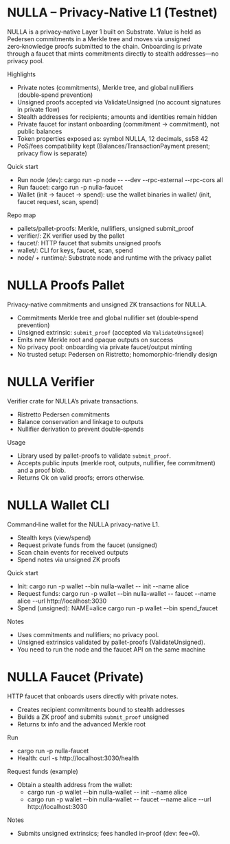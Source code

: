 # NULLA – Privacy‑Native L1 (Testnet)

NULLA is a privacy‑native Layer 1 built on Substrate. Value is held as Pedersen commitments in a Merkle tree and moves via unsigned zero‑knowledge proofs submitted to the chain. Onboarding is private through a faucet that mints commitments directly to stealth addresses—no privacy pool.

Highlights
- Private notes (commitments), Merkle tree, and global nullifiers (double‑spend prevention)
- Unsigned proofs accepted via ValidateUnsigned (no account signatures in private flow)
- Stealth addresses for recipients; amounts and identities remain hidden
- Private faucet for instant onboarding (commitment → commitment), not public balances
- Token properties exposed as: symbol NULLA, 12 decimals, ss58 42
- PoS/fees compatibility kept (Balances/TransactionPayment present; privacy flow is separate)

Quick start
- Run node (dev): cargo run -p node -- --dev --rpc-external --rpc-cors all
- Run faucet: cargo run -p nulla-faucet
- Wallet (init → faucet → spend): use the wallet binaries in wallet/ (init, faucet request, scan, spend)

Repo map
- pallets/pallet-proofs: Merkle, nullifiers, unsigned submit_proof
- verifier/: ZK verifier used by the pallet
- faucet/: HTTP faucet that submits unsigned proofs
- wallet/: CLI for keys, faucet, scan, spend
- node/ + runtime/: Substrate node and runtime with the privacy pallet

# NULLA Proofs Pallet

Privacy‑native commitments and unsigned ZK transactions for NULLA.

- Commitments Merkle tree and global nullifier set (double‑spend prevention)
- Unsigned extrinsic: `submit_proof` (accepted via `ValidateUnsigned`)
- Emits new Merkle root and opaque outputs on success
- No privacy pool: onboarding via private faucet/output minting
- No trusted setup: Pedersen on Ristretto; homomorphic-friendly design

# NULLA Verifier

Verifier crate for NULLA’s private transactions.

- Ristretto Pedersen commitments
- Balance conservation and linkage to outputs
- Nullifier derivation to prevent double‑spends


Usage
- Library used by pallet-proofs to validate `submit_proof`.
- Accepts public inputs (merkle root, outputs, nullifier, fee commitment) and a proof blob.
- Returns Ok on valid proofs; errors otherwise.

# NULLA Wallet CLI

Command‑line wallet for the NULLA privacy‑native L1.

- Stealth keys (view/spend)
- Request private funds from the faucet (unsigned)
- Scan chain events for received outputs
- Spend notes via unsigned ZK proofs

Quick start
- Init: cargo run -p wallet --bin nulla-wallet -- init --name alice
- Request funds: cargo run -p wallet --bin nulla-wallet -- faucet --name alice --url http://localhost:3030
- Spend (unsigned): NAME=alice cargo run -p wallet --bin spend_faucet

Notes
- Uses commitments and nullifiers; no privacy pool.
- Unsigned extrinsics validated by pallet-proofs (ValidateUnsigned).
- You need to run the node and the faucet API on the same machine

# NULLA Faucet (Private)

HTTP faucet that onboards users directly with private notes.

- Creates recipient commitments bound to stealth addresses
- Builds a ZK proof and submits `submit_proof` unsigned
- Returns tx info and the advanced Merkle root

Run
- cargo run -p nulla-faucet
- Health: curl -s http://localhost:3030/health

Request funds (example)
- Obtain a stealth address from the wallet:
  - cargo run -p wallet --bin nulla-wallet -- init --name alice
  - cargo run -p wallet --bin nulla-wallet -- faucet --name alice --url http://localhost:3030


Notes
- Submits unsigned extrinsics; fees handled in‑proof (dev: fee=0).




